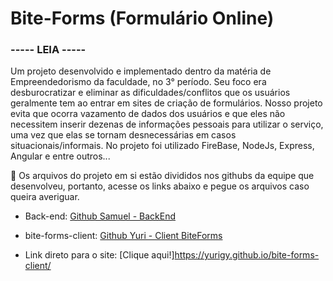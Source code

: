 # Bite-Forms (Formulário Online)

### ----- LEIA -----
Um projeto desenvolvido e implementado dentro da matéria de Empreendedorismo da faculdade, no 3° período. Seu foco era desburocratizar e eliminar as dificuldades/conflitos que os usuários geralmente tem ao entrar em sites de criação de formulários. Nosso projeto evita que ocorra vazamento de dados dos usuários e que eles não necessitem inserir dezenas de informações pessoais para utilizar o serviço, uma vez que elas se tornam desnecessárias em casos situacionais/informais.
No projeto foi utilizado FireBase, NodeJs, Express, Angular e entre outros...

📌 Os arquivos do projeto em si estão divididos nos githubs da equipe que desenvolveu, portanto, acesse os links abaixo e pegue os arquivos caso queira averiguar.

- Back-end:
[Github Samuel - BackEnd](https://github.com/SamuelJacobsen/firebase_bite_forms/tree/main)

- bite-forms-client:
[Github Yuri - Client BiteForms](https://github.com/yuriGY/bite-forms-client/tree/main?tab=readme-ov-file)

- Link direto para o site:
[Clique aqui!]https://yurigy.github.io/bite-forms-client/

